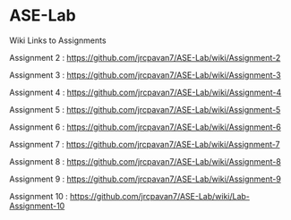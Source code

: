 # ASE-Lab

Wiki Links to Assignments



Assignment 2 :  https://github.com/jrcpavan7/ASE-Lab/wiki/Assignment-2

Assignment 3 : https://github.com/jrcpavan7/ASE-Lab/wiki/Assignment-3

Assignment 4 : https://github.com/jrcpavan7/ASE-Lab/wiki/Assignment-4

Assignment 5 : https://github.com/jrcpavan7/ASE-Lab/wiki/Assignment-5

Assignment 6 : https://github.com/jrcpavan7/ASE-Lab/wiki/Assignment-6

Assignment 7 : https://github.com/jrcpavan7/ASE-Lab/wiki/Assignment-7

Assignment 8 : https://github.com/jrcpavan7/ASE-Lab/wiki/Assignment-8

Assignment 9 : https://github.com/jrcpavan7/ASE-Lab/wiki/Assignment-9

Assignment 10 : https://github.com/jrcpavan7/ASE-Lab/wiki/Lab-Assignment-10
